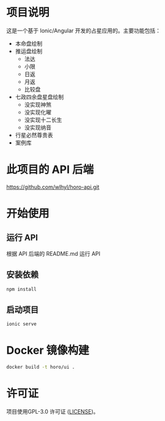 # 项目说明

这是一个基于 Ionic/Angular 开发的占星应用的。主要功能包括：

- 本命盘绘制
- 推运盘绘制
  - 法达
  - 小限
  - 日返
  - 月返
  - 比较盘
- 七政四余盘星盘绘制
  - 没实现神煞
  - 没实现化曜
  - 没实现十二长生
  - 没实现纳音
- 行星必然尊贵表
- 案例库

# 此项目的 API 后端

https://github.com/wlhyl/horo-api.git

# 开始使用

## 运行 API

根据 API 后端的 README.md 运行 API

## 安装依赖

```bash
npm install
```

## 启动项目

```bash
ionic serve
```

# Docker 镜像构建

```bash
docker build -t horo/ui .
```

# 许可证
项目使用GPL-3.0 许可证 ([LICENSE](LICENSE))。
